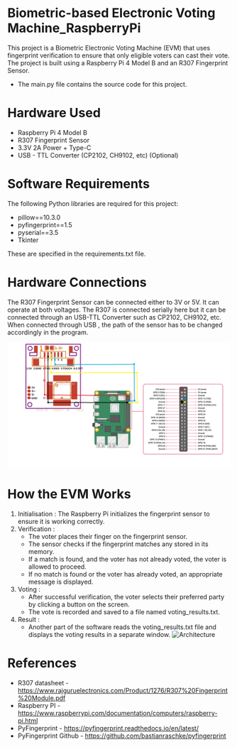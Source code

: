 ﻿# Biometric-based Electronic Voting Machine_RaspberryPi
This project is a Biometric Electronic Voting Machine (EVM) that uses fingerprint verification to ensure that only eligible voters can cast their vote. The project is built using a Raspberry Pi 4 Model B and an R307 Fingerprint Sensor.

- The main.py file contains the source code for this project.

# Hardware Used
- Raspberry Pi 4 Model B
- R307 Fingerprint Sensor
- 3.3V 2A Power + Type-C
- USB - TTL Converter (CP2102, CH9102, etc) (Optional)

# Software Requirements
The following Python libraries are required for this project:

- pillow==10.3.0
- pyfingerprint==1.5
- pyserial==3.5
- Tkinter

These are specified in the requirements.txt file.

# Hardware Connections 
The R307 Fingerprint Sensor can be connected either to 3V or 5V. It can operate at both voltages.
The R307 is connected serially here but it can be connected through an USB-TTL Converter such as CP2102, CH9102, etc. When connected through USB , the path of the sensor has to be changed accordingly in the program.

![Connections](Circuit.png)

# How the EVM Works
1. Initialisation : The Raspberry Pi initializes the fingerprint sensor to ensure it is working correctly.
2. Verification :
   - The voter places their finger on the fingerprint sensor.
   - The sensor checks if the fingerprint matches any stored in its memory.
   - If a match is found, and the voter has not already voted, the voter is allowed to proceed.
   - If no match is found or the voter has already voted, an appropriate message is displayed.
4. Voting :
   - After successful verification, the voter selects their preferred party by clicking a button on the screen.
   - The vote is recorded and saved to a file named voting_results.txt.
6. Result :
   - Another part of the software reads the voting_results.txt file and displays the voting results in a separate window.
![Architecture](https://github.com/user-attachments/assets/a3f04322-175a-4608-abe7-e05d376e59d5)

# References
- R307 datasheet - https://www.rajguruelectronics.com/Product/1276/R307%20Fingerprint%20Module.pdf
- Raspberry PI - https://www.raspberrypi.com/documentation/computers/raspberry-pi.html
- PyFingerprint - https://pyfingerprint.readthedocs.io/en/latest/
- PyFingerprint Github - https://github.com/bastianraschke/pyfingerprint
   
